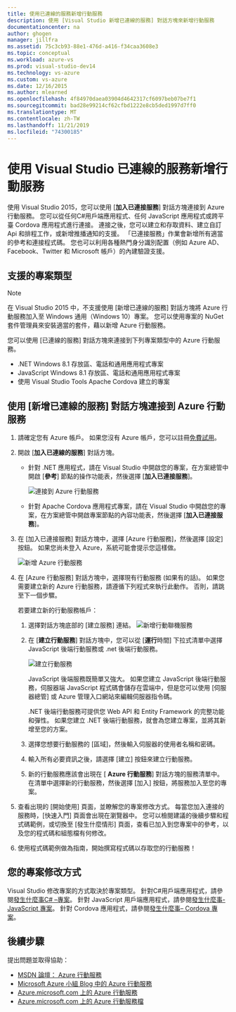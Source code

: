 ```yaml
---
title: 使用已連線的服務新增行動服務
description: 使用 [Visual Studio 新增已連線的服務] 對話方塊來新增行動服務
documentationcenter: na
author: ghogen
manager: jillfra
ms.assetid: 75c3cb93-88e1-476d-a416-f34caa3608e3
ms.topic: conceptual
ms.workload: azure-vs
ms.prod: visual-studio-dev14
ms.technology: vs-azure
ms.custom: vs-azure
ms.date: 12/16/2015
ms.author: mlearned
ms.openlocfilehash: 4f84970daea03904d4642317cf6097beb07be7f1
ms.sourcegitcommit: bad28e99214cf62cfbd1222e8cb5ded1997d7ff0
ms.translationtype: MT
ms.contentlocale: zh-TW
ms.lasthandoff: 11/21/2019
ms.locfileid: "74300185"
---
```

# <a name="adding-mobile-services-by-using-visual-studio-connected-services"></a>使用 Visual Studio 已連線的服務新增行動服務
使用 Visual Studio 2015，您可以使用 [**加入已連接服務**] 對話方塊連接到 Azure 行動服務。 您可以從任何C#用戶端應用程式、任何 JavaScript 應用程式或跨平臺 Cordova 應用程式進行連接。 連接之後，您可以建立和存取資料、建立自訂 Api 和排程工作，或新增推播通知的支援。  「已連接服務」作業會新增所有適當的參考和連接程式碼。 您也可以利用各種熱門身分識別配置（例如 Azure AD、Facebook、Twitter 和 Microsoft 帳戶）的內建驗證支援。

## <a name="supported-project-types"></a>支援的專案類型
> [!NOTE]
> 在 Visual Studio 2015 中，不支援使用 [新增已連線的服務] 對話方塊將 Azure 行動服務加入至 Windows 通用（Windows 10）專案。 您可以使用專案的 NuGet 套件管理員來安裝適當的套件，藉以新增 Azure 行動服務。
>
>

您可以使用 [已連線的服務] 對話方塊來連接到下列專案類型中的 Azure 行動服務。

* .NET Windows 8.1 存放區、電話和通用應用程式專案
* JavaScript Windows 8.1 存放區、電話和通用應用程式專案
* 使用 Visual Studio Tools Apache Cordova 建立的專案

## <a name="connect-to-azure-mobile-services-using-the-add-connected-services-dialog"></a>使用 [新增已連線的服務] 對話方塊連接到 Azure 行動服務
1. 請確定您有 Azure 帳戶。 如果您沒有 Azure 帳戶，您可以註冊[免費試用](https://go.microsoft.com/fwlink/?LinkId=518146)。
2. 開啟 [**加入已連線的服務**] 對話方塊。

   * 針對 .NET 應用程式，請在 Visual Studio 中開啟您的專案，在方案總管中開啟 [**參考**] 節點的操作功能表，然後選擇 [**加入已連接服務**]。

        ![連接到 Azure 行動服務](./media/vs-azure-tools-connected-services-add-mobile-services/IC797635.png)
   * 針對 Apache Cordova 應用程式專案，請在 Visual Studio 中開啟您的專案，在方案總管中開啟專案節點的內容功能表，然後選擇 [**加入已連接服務**]。
3. 在 [加入已連接服務] 對話方塊中，選擇 [Azure 行動服務]，然後選擇 [設定] 按鈕。 如果您尚未登入 Azure，系統可能會提示您這樣做。

    ![新增 Azure 行動服務](./media/vs-azure-tools-connected-services-add-mobile-services/IC797636.png)
4. 在 [Azure 行動服務] 對話方塊中，選擇現有行動服務 (如果有的話)。 如果您需要建立新的 Azure 行動服務，請遵循下列程式來執行此動作。 否則，請跳至下一個步驟。

    若要建立新的行動服務帳戶：

   1. 選擇對話方塊底部的 [建立服務] 連結。
       ![新增行動聯機服務](./media/vs-azure-tools-connected-services-add-mobile-services/IC797637.png)
   2. 在 [**建立行動服務**] 對話方塊中，您可以從 [**運行**時間] 下拉式清單中選擇 JavaScript 後端行動服務或 .net 後端行動服務。

       ![建立行動服務](./media/vs-azure-tools-connected-services-add-mobile-services/IC797638.png)

       JavaScript 後端服務既簡單又強大。 如果您建立 JavaScript 後端行動服務，伺服器端 JavaScript 程式碼會儲存在雲端中，但是您可以使用 [伺服器總管] 或 Azure 管理入口網站來編輯伺服器指令碼。

       .NET 後端行動服務可提供您 Web API 和 Entity Framework 的完整功能和彈性。 如果您建立 .NET 後端行動服務，就會為您建立專案，並將其新增至您的方案。
   3. 選擇您想要行動服務的 [區域]，然後輸入伺服器的使用者名稱和密碼。
   4. 輸入所有必要資訊之後，請選擇 [建立] 按鈕來建立行動服務。
   5. 新的行動服務應該會出現在 [ **Azure 行動服務**] 對話方塊的服務清單中。 在清單中選擇新的行動服務，然後選擇 [加入] 按鈕，將服務加入至您的專案。
5. 查看出現的 [開始使用] 頁面，並瞭解您的專案修改方式。 每當您加入連接的服務時，[快速入門] 頁面會出現在瀏覽器中。 您可以檢閱建議的後續步驟和程式碼範例，或切換至 [發生什麼情形] 頁面，查看已加入到您專案中的參考，以及您的程式碼和組態檔有何修改。
6. 使用程式碼範例做為指南，開始撰寫程式碼以存取您的行動服務！

## <a name="how-your-project-is-modified"></a>您的專案修改方式
Visual Studio 修改專案的方式取決於專案類型。 針對C#用戶端應用程式，請參閱[發生什麼事C# –專案](https://go.microsoft.com/fwlink/p/?LinkId=513119)。 針對 JavaScript 用戶端應用程式，請參閱[發生什麼事-JavaScript 專案](https://go.microsoft.com/fwlink/p/?LinkId=513120)。 針對 Cordova 應用程式，請參閱[發生什麼事– Cordova 專案](https://go.microsoft.com/fwlink/p/?LinkId=513116)。

## <a name="next-steps"></a>後續步驟
提出問題並取得協助：

* [MSDN 論壇： Azure 行動服務](https://social.msdn.microsoft.com/forums/azure/home?forum=azuremobile)
* [Microsoft Azure 小組 Blog 中的 Azure 行動服務](https://azure.microsoft.com/blog/topics/mobile/)
* [Azure.microsoft.com 上的 Azure 行動服務](https://azure.microsoft.com/services/mobile-services/)
* [Azure.microsoft.com 上的 Azure 行動服務檔](https://azure.microsoft.com/documentation/services/mobile-services/)
